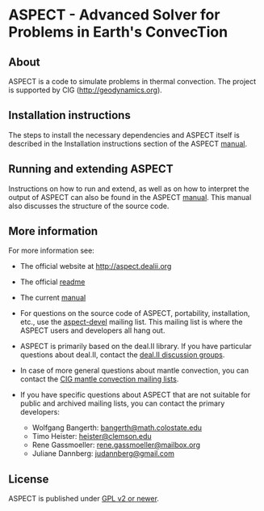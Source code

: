 ASPECT - Advanced Solver for Problems in Earth's ConvecTion
===========================================================


About
-----

ASPECT is a code to simulate problems in thermal convection. The project is
supported by CIG (http://geodynamics.org).



Installation instructions
-------------------------

The steps to install the necessary dependencies and ASPECT itself is described in the Installation instructions section of the ASPECT [manual](http://www.math.clemson.edu/~heister/manual.pdf).



Running and extending ASPECT
----------------------------

Instructions on how to run and extend, as well as on how to interpret the output of ASPECT can also be found in the ASPECT [manual](http://www.math.clemson.edu/~heister/manual.pdf). This manual also discusses the structure of the source code. 



More information
----------------

For more information see:
 - The official website at http://aspect.dealii.org
 - The official [readme](http://aspect.dealii.org/ReadMe.html)
 - The current [manual](http://www.math.clemson.edu/~heister/manual.pdf)
 - For questions on the source code of ASPECT, portability, installation, etc., use the [aspect-devel](http://lists.geodynamics.org/cgi-bin/mailman/listinfo/aspect-devel) mailing list. This mailing list is where the ASPECT users and developers all hang out.
 - ASPECT is primarily based on the deal.II library. If you have particular questions about deal.II, contact the [deal.II discussion groups](https://www.dealii.org/mail.html).
 - In case of more general questions about mantle convection, you can contact the [CIG mantle convection mailing lists](http://lists.geodynamics.org/cgi-bin/mailman/listinfo/cig-MC).
 - If you have specific questions about ASPECT that are not suitable for public and archived mailing lists, you can contact the primary developers:

    - Wolfgang Bangerth: bangerth@math.colostate.edu
    - Timo Heister: heister@clemson.edu
    - Rene Gassmoeller: rene.gassmoeller@mailbox.org
    - Juliane Dannberg: judannberg@gmail.com



License
-------

ASPECT is published under [GPL v2 or newer](doc/COPYING).


